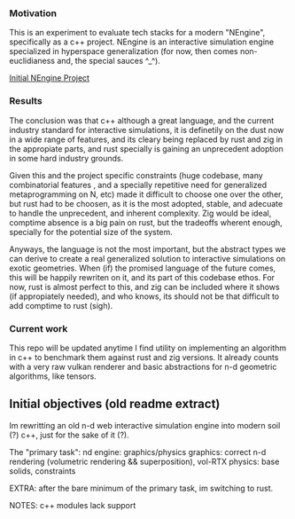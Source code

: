 ### Motivation

This is an experiment to evaluate tech stacks for a modern "NEngine", specifically as a c++ project. NEngine is an 
interactive simulation engine specialized in hyperspace generalization (for now, then comes non-euclidianess and, 
the special sauces ^_^).

[Initial NEngine Project](https://github.com/NicolasNarvaez/NEngine.js)

### Results

The conclusion was that c++ although a great language, and the current industry standard for interactive simulations, 
it is definetily on the dust now in a wide range of features, and its cleary being replaced by rust and zig in the 
appropiate parts, and rust specially is gaining an unprecedent adoption in some hard industry grounds.

Given this and the project specific constraints (huge codebase, many combinatorial features
, and a specially repetitive need for generalized metaprogramming on N, etc) made it difficult to choose one over the
other, but rust had to be choosen, as it is the most adopted, stable, and adecuate to handle the unprecedent, and 
inherent complexity. Zig would be ideal, comptime absence is a big pain on rust, but the tradeoffs wherent enough,
specially for the potential size of the system. 

Anyways, the language is not the most important, but the abstract types we can derive to create a real generalized 
solution to interactive simulations on exotic geometries. When (if) the promised language of the future comes, this 
will be happily rewriten on it, and its part of this codebase ethos. For now, rust is almost perfect to this, and zig 
can be included where it shows (if appropiately needed), and who knows, its should not be that difficult to 
add comptime to rust (sigh).

### Current work

This repo will be updated anytime I find utility on implementing an algorithm in c++ to benchmark them against rust 
and zig versions. It already counts with a very raw vulkan renderer and basic abstractions for n-d geometric 
algorithms, like tensors.

## Initial objectives (old readme extract)

Im rewritting an old n-d web interactive simulation engine into modern soil (?) c++, just for the sake 
of it (?).

The "primary task":
nd engine: graphics/physics 
graphics: correct n-d rendering (volumetric rendering && superposition), vol-RTX
physics: base solids, constraints

EXTRA: after the bare minimum of the primary task, im switching to rust.

NOTES: c++ modules lack support
